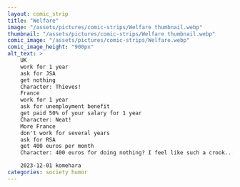 ```yaml
---
layout: comic_strip
title: "Welfare"
image: "/assets/pictures/comic-strips/Welfare thumbnail.webp"
thumbnail: "/assets/pictures/comic-strips/Welfare thumbnail.webp"
comic_image: "/assets/pictures/comic-strips/Welfare.webp"
comic_image_height: "900px"
alt_text: >
    UK
    work for 1 year
    ask for JSA
    get nothing
    Character: Thieves!
    France
    work for 1 year
    ask for unemployment benefit
    get paid 50% of your salary for 1 year
    Character: Neat!
    More France
    don't work for several years
    ask for RSA
    get 400 euros per month
    Character: 400 euros for doing nothing? I feel like such a crook...

    2023-12-01 komehara
categories: society humor
---
```

